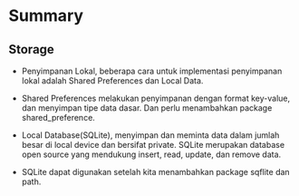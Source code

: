 # Summary

## Storage

* Penyimpanan Lokal, beberapa cara untuk implementasi penyimpanan lokal adalah Shared Preferences dan Local Data.
* Shared Preferences melakukan penyimpanan dengan format key-value, dan menyimpan tipe data dasar. Dan perlu menambahkan package shared_preference.

* Local Database(SQLite), menyimpan dan meminta data dalam jumlah besar di local device dan bersifat private. SQLite merupakan database open source yang mendukung insert, read, update, dan remove data.

* SQLite dapat digunakan setelah kita menambahkan package sqflite dan path.